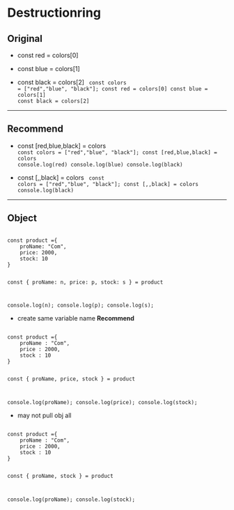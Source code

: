 # Destructionring
## Original
- const red = colors[0]

- const blue = colors[1]

- const black = colors[2]
    <code language="javascript">
    const colors = ["red","blue", "black"];
    const red = colors[0]
    const blue = colors[1]
    const black = colors[2]
    </code>

---

## Recommend

- const [red,blue,black] = colors
    <code language="javascript">
    const colors = ["red","blue", "black"];
    const [red,blue,black] = colors
    console.log(red)
    console.log(blue)
    console.log(black)
    </code>

- const [,,black] = colors
    <code language="javascript">
    const colors = ["red","blue", "black"];
    const [,,black] = colors
    console.log(black)
    </code>

---

## Object
<code language="javascript">
const product ={
    proName: "Com",
    price: 2000,
    stock: 10
}

const {
    proName: n,
    price: p,
    stock: s
} = product

console.log(n);
console.log(p);
console.log(s);
</code>

- create same variable name **Recommend**


<code language="javascript">
const product ={
    proName : "Com",
    price : 2000,
    stock : 10
}

const {
    proName,
    price,
    stock
} = product

console.log(proName);
console.log(price);
console.log(stock);
</code>


- may not pull obj all

<code language="javascript">
const product ={
    proName : "Com",
    price : 2000,
    stock : 10
}

const {
    proName,
    stock
} = product

console.log(proName);
console.log(stock);
</code>

